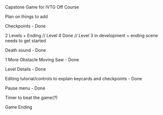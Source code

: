 Capstone Game for IVTG 
Off Course

Plan on things to add

Checkpoints - Done

2 Levels + Ending // Level 4 Done // Level 3 in development + ending scene needs to get started

Death sound - Done

1 More Obstacle Moving Saw - Done

Level Details - Done

Editing tutorial/controls to explain keycards and checkpoints - Done

Pause menu - Done

Timer to beat the game(?)

Game Ending
